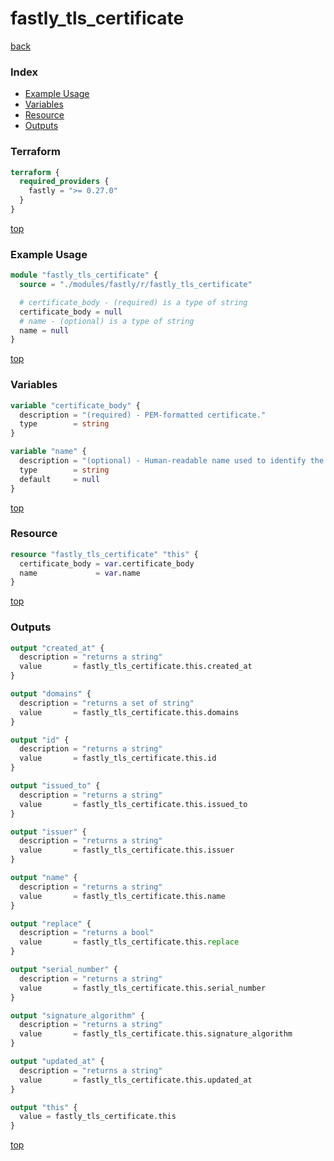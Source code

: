 # fastly_tls_certificate

[back](../fastly.md)

### Index

- [Example Usage](#example-usage)
- [Variables](#variables)
- [Resource](#resource)
- [Outputs](#outputs)

### Terraform

```terraform
terraform {
  required_providers {
    fastly = ">= 0.27.0"
  }
}
```

[top](#index)

### Example Usage

```terraform
module "fastly_tls_certificate" {
  source = "./modules/fastly/r/fastly_tls_certificate"

  # certificate_body - (required) is a type of string
  certificate_body = null
  # name - (optional) is a type of string
  name = null
}
```

[top](#index)

### Variables

```terraform
variable "certificate_body" {
  description = "(required) - PEM-formatted certificate."
  type        = string
}

variable "name" {
  description = "(optional) - Human-readable name used to identify the certificate. Defaults to the certificate's Common Name or first Subject Alternative Name entry."
  type        = string
  default     = null
}
```

[top](#index)

### Resource

```terraform
resource "fastly_tls_certificate" "this" {
  certificate_body = var.certificate_body
  name             = var.name
}
```

[top](#index)

### Outputs

```terraform
output "created_at" {
  description = "returns a string"
  value       = fastly_tls_certificate.this.created_at
}

output "domains" {
  description = "returns a set of string"
  value       = fastly_tls_certificate.this.domains
}

output "id" {
  description = "returns a string"
  value       = fastly_tls_certificate.this.id
}

output "issued_to" {
  description = "returns a string"
  value       = fastly_tls_certificate.this.issued_to
}

output "issuer" {
  description = "returns a string"
  value       = fastly_tls_certificate.this.issuer
}

output "name" {
  description = "returns a string"
  value       = fastly_tls_certificate.this.name
}

output "replace" {
  description = "returns a bool"
  value       = fastly_tls_certificate.this.replace
}

output "serial_number" {
  description = "returns a string"
  value       = fastly_tls_certificate.this.serial_number
}

output "signature_algorithm" {
  description = "returns a string"
  value       = fastly_tls_certificate.this.signature_algorithm
}

output "updated_at" {
  description = "returns a string"
  value       = fastly_tls_certificate.this.updated_at
}

output "this" {
  value = fastly_tls_certificate.this
}
```

[top](#index)